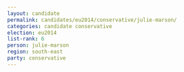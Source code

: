 ```yaml
---
layout: candidate
permalink: candidates/eu2014/conservative/julie-marson/
categories: candidate conservative
election: eu2014
list-rank: 6
person: julie-marson
region: south-east
party: conservative
---
```


